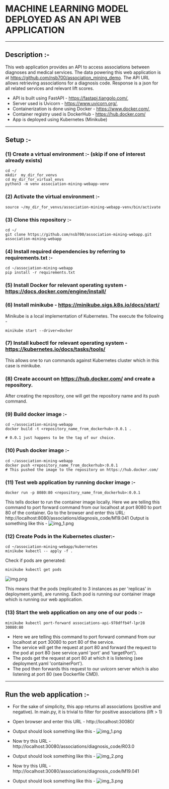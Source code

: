 # MACHINE LEARNING MODEL DEPLOYED AS AN API WEB APPLICATION

***

## Description :-

This web application provides an API to access associations between diagnoses and medical services. The data powering 
this web application is at https://github.com/nsb700/association_mining_demo. The API URL allows retrieving associations 
for a diagnosis code. Response is a json for all related services and relevant lift scores.

* API is built using FastAPI - https://fastapi.tiangolo.com/,
* Server used is Uvicorn - https://www.uvicorn.org/,
* Containerization is done using Docker - https://www.docker.com/,
* Container registry used is DockerHub - https://hub.docker.com/ 
* App is deployed using Kubernetes (Minikube)

***

## Setup :-

### (1) Create a virtual environment :- (skip if one of interest already exists)
```commandline
cd ~/
mkdir  my_dir_for_venvs
cd my_dir_for_virtual_envs
python3 -m venv association-mining-webapp-venv
```

### (2) Activate the virtual environment :-
```commandline
source ~/my_dir_for_venvs/association-mining-webapp-venv/bin/activate
```

### (3) Clone this repository :-
```commandline
cd ~/
git clone https://github.com/nsb700/association-mining-webapp.git association-mining-webapp
```

### (4) Install required dependencies by referring to requirements.txt :-
```commandline
cd ~/association-mining-webapp
pip install -r requirements.txt
```

### (5) Install Docker for relevant operating system - https://docs.docker.com/engine/install/

### (6) Install minikube - https://minikube.sigs.k8s.io/docs/start/
Minikube is a local implementation of Kubernetes. The execute the following - 
```commandline
minikube start --driver=docker
```

### (7) Install kubectl for relevant operating system - https://kubernetes.io/docs/tasks/tools/
This allows one to run commands against Kubernetes cluster which in this case is minikube.

### (8) Create account on https://hub.docker.com/ and create a repository.
After creating the repository, one will get the repository name and its push command. 

### (9) Build docker image :-
```commandline
cd ~/association-mining-webapp
docker build -t <repository_name_from_dockerhub>:0.0.1 .

# 0.0.1 just happens to be the tag of our choice.
```

### (10) Push docker image :-
```commandline
cd ~/association-mining-webapp
docker push <repository_name_from_dockerhub>:0.0.1
# This pushed the image to the repository on https://hub.docker.com/
```

### (11) Test web application by running docker image :-
```commandline
docker run -p 8080:80 <repository_name_from_dockerhub>:0.0.1
```
This tells docker to run the container image locally. Here we are telling this command to port forward command from 
our localhost at port 8080 to port 80 of the container.
Go to the browser and enter this URL: http://localhost:8080/associations/diagnosis_code/M19.041
Output is something like this - 
![img_1.png](screenshot_images/img_0.png)

### (12) Create Pods in the Kubernetes cluster:-
```commandline
cd ~/association-mining-webapp/kubernetes
minikube kubectl -- apply -f .
```
Check if pods are generated:
```commandline
minikube kubectl get pods
```
![img.png](screenshot_images/img_1.png)

This means that the pods (replicated to 3 instances as per 'replicas' in deployment.yaml), are running.
Each pod is running our container image which is running our web application.  

### (13) Start the web application on any one of our pods :-
```commandline
minikube kubectl port-forward associations-api-978dffb4f-lpr28  30080:80
```
* Here we are telling this command to port forward command from our localhost at port 30080 to port 80 of the service.
* The service will get the request at port 80 and forward the request to the pod at port 80
  (see service.yaml 'port' and 'targetPort'). 
* The pods get the request at port 80 at which it is listening (see deployment.yaml 'containerPort'). 
* The pod then forwards this request to our uvicorn server which is also listening at port 80 (see Dockerfile CMD).

***

## Run the web application :-
* For the sake of simplicity, this app returns all associations (positive and negative). In main.py, it is trivial 
to filter for positive associations (lift > 1)


* Open browser and enter this URL - http://localhost:30080/
* Output should look something like this -
![img_1.png](screenshot_images/img_2.png)


* Now try this URL - http://localhost:30080/associations/diagnosis_code/R03.0
* Output should look something like this -
![img_2.png](screenshot_images/img_3.png)


* Now try this URL - http://localhost:30080/associations/diagnosis_code/M19.041
* Output should look something like this -
![img_3.png](screenshot_images/img_4.png)